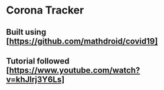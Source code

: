 # Corona Tracker

## Built using [https://github.com/mathdroid/covid19]
## Tutorial followed [https://www.youtube.com/watch?v=khJlrj3Y6Ls]
